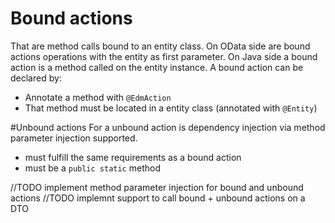 # Bound actions
That are method calls bound to an entity class. On OData side are bound actions operations with the entity as first parameter. On Java side a bound action is a method called on the entity instance.
A bound action can be declared by:
* Annotate a method with `@EdmAction`
* That method must be located in a entity class (annotated with `@Entity`)

#Unbound actions
For a unbound action is dependency injection via method parameter injection supported.

* must fulfill the same requirements as a bound action
* must be a `public static` method

//TODO implement method parameter injection for bound and unbound actions
//TODO implemnt support to call bound + unbound actions on a DTO